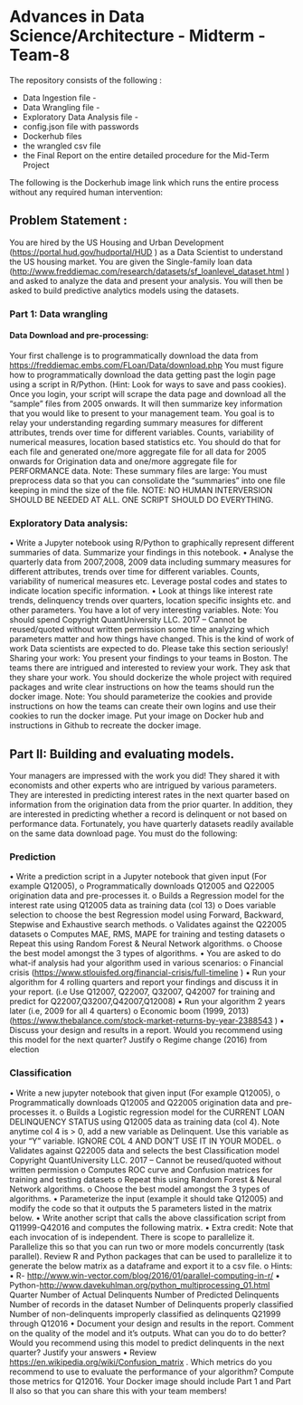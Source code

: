 # Advances in Data Science/Architecture - Midterm - Team-8
The repository consists of the following :

- Data Ingestion file -
- Data Wrangling file - 
- Exploratory Data Analysis file - 
- config.json file with passwords 
- Dockerhub files 
- the wrangled csv file 
- the Final Report on the entire detailed procedure for the Mid-Term Project

The following is the Dockerhub image link which runs the entire process without any required human intervention:


## Problem Statement :

You are hired by the US Housing and Urban Development (https://portal.hud.gov/hudportal/HUD ) as a Data Scientist to understand the US housing market. You are given the Single-family loan data (http://www.freddiemac.com/research/datasets/sf_loanlevel_dataset.html ) and asked to analyze the data and present your analysis. You will then be asked to build predictive analytics models using the datasets.
### Part 1: Data wrangling
#### Data Download and pre-processing:
Your first challenge is to programmatically download the data from https://freddiemac.embs.com/FLoan/Data/download.php
You must figure how to programmatically download the data getting past the login page using a script in R/Python. (Hint: Look for ways to save and pass cookies). Once you login, your script will scrape the data page and download all the “sample” files from 2005 onwards. It will then summarize key information that you would like to present to your management team. You goal is to relay your understanding regarding summary measures for different attributes, trends over time for different variables. Counts, variability of numerical measures, location based statistics etc. You should do that for each file and generated one/more aggregate file for all data for 2005 onwards for Origination data and one/more aggregate file for PERFORMANCE data. Note: These summary files are large: You must preprocess data so that you can consolidate the “summaries” into one file keeping in mind the size of the file.
NOTE: NO HUMAN INTERVERSION SHOULD BE NEEDED AT ALL. ONE SCRIPT SHOULD DO EVERYTHING.
### Exploratory Data analysis:
• Write a Jupyter notebook using R/Python to graphically represent different summaries of data. Summarize your findings in this notebook.
• Analyse the quarterly data from 2007,2008, 2009 data including summary measures for different attributes, trends over time for different variables. Counts, variability of numerical measures etc. Leverage postal codes and states to indicate location specific information.
• Look at things like interest rate trends, delinquency trends over quarters, location specific insights etc. and other parameters. You have a lot of very interesting variables. Note: You should spend
Copyright QuantUniversity LLC. 2017 – Cannot be reused/quoted without written permission
some time analyzing which parameters matter and how things have changed. This is the kind of work of work Data scientists are expected to do. Please take this section seriously!
Sharing your work:
You present your findings to your teams in Boston. The teams there are intrigued and interested to review your work. They ask that they share your work. You should dockerize the whole project with required packages and write clear instructions on how the teams should run the docker image. Note: You should parameterize the cookies and provide instructions on how the teams can create their own logins and use their cookies to run the docker image. Put your image on Docker hub and instructions in Github to recreate the docker image.
## Part II: Building and evaluating models.
Your managers are impressed with the work you did! They shared it with economists and other experts who are intrigued by various parameters. They are interested in predicting interest rates in the next quarter based on information from the origination data from the prior quarter. In addition, they are interested in predicting whether a record is delinquent or not based on performance data. Fortunately, you have quarterly datasets readily available on the same data download page. You must do the following:
### Prediction
• Write a prediction script in a Jupyter notebook that given input (For example Q12005),
o Programmatically downloads Q12005 and Q22005 origination data and pre-processes it.
o Builds a Regression model for the interest rate using Q12005 data as training data (col 13)
o Does variable selection to choose the best Regression model using Forward, Backward, Stepwise and Exhaustive search methods.
o Validates against the Q22005 datasets
o Computes MAE, RMS, MAPE for training and testing datasets
o Repeat this using Random Forest & Neural Network algorithms.
o Choose the best model amongst the 3 types of algorithms.
• You are asked to do what-if analysis had your algorithm used in various scenarios:
o Financial crisis (https://www.stlouisfed.org/financial-crisis/full-timeline )
▪ Run your algorithm for 4 rolling quarters and report your findings and discuss it in your report. (i.e Use Q12007, Q22007, Q32007, Q42007 for training and predict for Q22007,Q32007,Q42007,Q12008)
▪ Run your algorithm 2 years later (i.e, 2009 for all 4 quarters)
o Economic boom (1999, 2013) (https://www.thebalance.com/stock-market-returns-by-year-2388543 )
▪ Discuss your design and results in a report. Would you recommend using this model for the next quarter? Justify
o Regime change (2016) from election
### Classification 
• Write a new jupyter notebook that given input (For example Q12005),
o Programmatically downloads Q12005 and Q22005 origination data and pre-processes it.
o Builds a Logistic regression model for the CURRENT LOAN DELINQUENCY STATUS
using Q12005 data as training data (col 4). Note anytime col 4 is > 0, add a new variable as Delinquent. Use this variable as your “Y” variable. IGNORE COL 4 AND DON’T USE IT IN YOUR MODEL.
o Validates against Q22005 data and selects the best Classification model
Copyright QuantUniversity LLC. 2017 – Cannot be reused/quoted without written permission
o Computes ROC curve and Confusion matrices for training and testing datasets
o Repeat this using Random Forest & Neural Network algorithms.
o Choose the best model amongst the 3 types of algorithms.
• Parameterize the input (example it should take Q12005) and modify the code so that it outputs the 5 parameters listed in the matrix below.
• Write another script that calls the above classification script from Q11999-Q42016 and computes the following matrix.
• Extra credit: Note that each invocation of is independent. There is scope to parallelize it. Parallelize this so that you can run two or more models concurrently (task parallel). Review R and Python packages that can be used to parallelize it to generate the below matrix as a dataframe and export it to a csv file.
o Hints:
▪ R- http://www.win-vector.com/blog/2016/01/parallel-computing-in-r/
▪ Python-http://www.davekuhlman.org/python_multiprocessing_01.html Quarter Number of Actual Delinquents Number of Predicted Delinquents Number of records in the dataset Number of Delinquents properly classified Number of non-delinquents improperly classified as delinquents Q21999 through Q12016
• Document your design and results in the report. Comment on the quality of the model and it’s outputs. What can you do to do better? Would you recommend using this model to predict delinquents in the next quarter? Justify your answers
• Review https://en.wikipedia.org/wiki/Confusion_matrix . Which metrics do you recommend to use to evaluate the performance of your algorithm? Compute those metrics for Q12016. Your Docker image should include Part 1 and Part II also so that you can share this with your team members!
